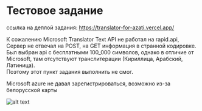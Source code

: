 # Тестовое задание

ссылка на деплой задания: https://translator-for-azati.vercel.app/

К сожалению Microsoft Translator Text API не работал на rapid.api,\
Сервер не отвечал на POST, на GET информация в странной кодировке.\
Был выбран api с бесплатными 100_000 символов, однако в отличие от Microsoft, там отсутствуют транслитерации (Кириллица, Арабский, Латиница).\
Поэтому этот пункт задания выполнить не смог.


Microsoft azure не давал зарегистрироваться, возможно из-за белорусской карты

![alt text](https://i.ibb.co/yVMSWKp/server.png)
